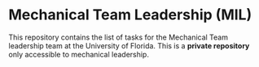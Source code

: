 # Mechanical Team Leadership (MIL)

This repository contains the list of tasks for the Mechanical Team leadership team
at the University of Florida. This is a **private repository** only accessible
to mechanical leadership.
